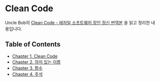 # Clean Code

Uncle Bob의 [Clean Code - 애자일 소프트웨어 장인 정신 번역본](http://www.yes24.com/Product/goods/11681152) 을 읽고 정리한 내용입니다.

## Table of Contents

- [Chapter 1. Clean Code](Clean_code.md)
- [Chapter 2. 의미 있는 이름](의미있는이름.md)
- [Chapter 3. 함수](함수.md)
- [Chapter 4. 주석](주석.md)

